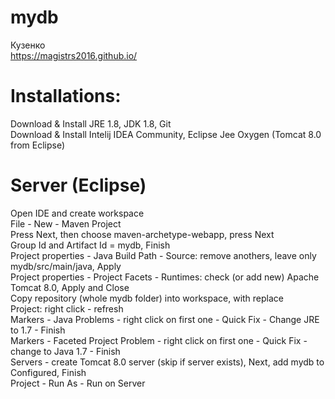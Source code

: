 ﻿# mydb
Кузенко  
https://magistrs2016.github.io/  
  
# Installations:  
Download & Install JRE 1.8, JDK 1.8, Git  
Download & Install Intelij IDEA Community, Eclipse Jee Oxygen (Tomcat 8.0 from Eclipse)  
  
# Server (Eclipse)  
Open IDE and create workspace  
File - New - Maven Project  
Press Next, then choose maven-archetype-webapp, press Next  
Group Id and Artifact Id = mydb, Finish  
Project properties - Java Build Path - Source: remove anothers, leave only mydb/src/main/java, Apply  
Project properties - Project Facets - Runtimes: check (or add new) Apache Tomcat 8.0, Apply and Close  
Copy repository (whole mydb folder) into workspace, with replace  
Project: right click - refresh  
Markers - Java Problems - right click on first one - Quick Fix - Change JRE to 1.7 - Finish  
Markers - Faceted Project Problem - right click on first one - Quick Fix - change to Java 1.7 - Finish  
Servers - create Tomcat 8.0 server (skip if server exists), Next, add mydb to Configured, Finish    
Project - Run As - Run on Server  
